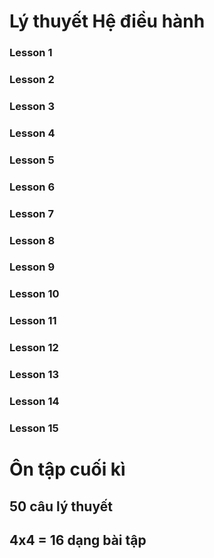 # Lý thuyết Hệ điều hành
### Lesson 1
### Lesson 2
### Lesson 3
### Lesson 4
### Lesson 5
### Lesson 6
### Lesson 7
### Lesson 8
### Lesson 9
### Lesson 10
### Lesson 11
### Lesson 12
### Lesson 13
### Lesson 14
### Lesson 15
# Ôn tập cuối kì

## 50 câu lý thuyết
## 4x4 = 16 dạng bài tập